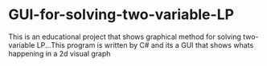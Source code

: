 # GUI-for-solving-two-variable-LP
This is an educational project that shows graphical method for solving two-variable LP...This program is written by C# and its a GUI that shows whats happening in a 2d visual graph
